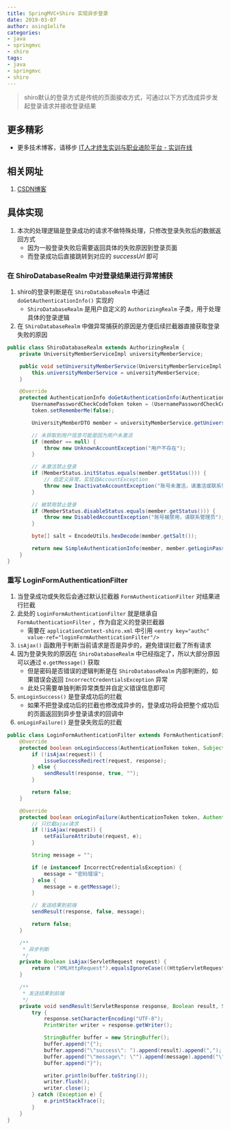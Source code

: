 ```yaml
---
title: SpringMVC+Shiro 实现异步登录
date: 2019-03-07
author: asing1elife
categories:
- java
- springmvc
- shiro
tags:
- java
- springmvc
- shiro
---
```

> shiro默认的登录方式是传统的页面接收方式，可通过以下方式改成异步发起登录请求并接收登录结果  

## 更多精彩
*  更多技术博客，请移步 [IT人才终生实训与职业进阶平台 - 实训在线](https://shixun.online)

## 相关网址
1. [CSDN博客](https://blog.csdn.net/u013632755/article/details/51485158)

## 具体实现
1. 本次的处理逻辑是登录成功的请求不做特殊处理，只修改登录失败后的数据返回方式
	* 因为一般登录失败后需要返回具体的失败原因到登录页面
	* 而登录成功后直接跳转到对应的 *successUrl* 即可
### 在 ShiroDatabaseRealm 中对登录结果进行异常捕获
1.  shiro的登录判断是在 `ShiroDatabaseRealm` 中通过 `doGetAuthenticationInfo()` 实现的
	* `ShiroDatabaseRealm`  是用户自定义的 `AuthorizingRealm` 子类，用于处理具体的登录逻辑
2. 在 `ShiroDatabaseRealm` 中做异常捕获的原因是方便后续拦截器直接获取登录失败的原因

```java
public class ShiroDatabaseRealm extends AuthorizingRealm {
    private UniversityMemberServiceImpl universityMemberService;

    public void setUniversityMemberService(UniversityMemberServiceImpl universityMemberService) {
        this.universityMemberService = universityMemberService;
    }

    @Override
    protected AuthenticationInfo doGetAuthenticationInfo(AuthenticationToken authcToken) throws AuthenticationException {
        UsernamePasswordCheckCodeToken token = (UsernamePasswordCheckCodeToken) authcToken;
        token.setRememberMe(false);

        UniversityMemberDTO member = universityMemberService.getUniversityMember(token.getUsername());

        // 未获取到用户信息可能是因为用户未激活
        if (member == null) {
            throw new UnknownAccountException("用户不存在");
        }

        // 未激活禁止登录
        if (MemberStatus.initStatus.equals(member.getStatus())) {
            // 自定义异常，实现自AccountException
            throw new InactivateAccountException("账号未激活，请激活或联系管理员");
        }

        // 被禁用禁止登录
        if (MemberStatus.disableStatus.equals(member.getStatus())) {
            throw new DisabledAccountException("账号被禁用，请联系管理员");
        }

        byte[] salt = EncodeUtils.hexDecode(member.getSalt());

        return new SimpleAuthenticationInfo(member, member.getLoginPassword(), ByteSource.Util.bytes(salt), getName());
    }
}
```

### 重写 LoginFormAuthenticationFilter
1. 当登录成功或失败后会通过默认拦截器 `FormAuthenticationFilter` 对结果进行拦截
2. 此处的 `LoginFormAuthenticationFilter` 就是继承自 `FormAuthenticationFilter` ，作为自定义的登录拦截器
	* 需要在 `applicationContext-shiro.xml` 中引用 `<entry key="authc" value-ref="loginFormAuthenticationFilter"/>`
3. `isAjax()` 函数用于判断当前请求是否是异步的，避免错误拦截了所有请求
4. 因为登录失败的原因在 `ShiroDatabaseRealm` 中已经指定了，所以大部分原因可以通过 `e.getMessage()` 获取
	* 但是密码是否错误的逻辑判断是在 `ShiroDatabaseRealm` 内部判断的，如果错误会返回 `IncorrectCredentialsException` 异常
	* 此处只需要单独判断异常类型并自定义错误信息即可
5. `onLoginSuccess()` 是登录成功后的拦截
	* 如果不把登录成功后的拦截也修改成异步的，登录成功将会把整个成功后的页面返回到异步登录请求的回调中
6. `onLoginFailure()` 是登录失败后的拦截

```java
public class LoginFormAuthenticationFilter extends FormAuthenticationFilter {
    @Override
    protected boolean onLoginSuccess(AuthenticationToken token, Subject subject, ServletRequest request, ServletResponse response) throws Exception {
        if (!isAjax(request)) {
            issueSuccessRedirect(request, response);
        } else {
            sendResult(response, true, "");
        }

        return false;
    }

    @Override
    protected boolean onLoginFailure(AuthenticationToken token, AuthenticationException e, ServletRequest request, ServletResponse response) {
        // 只拦截ajax请求
        if (!isAjax(request)) {
            setFailureAttribute(request, e);
        }

        String message = "";

        if (e instanceof IncorrectCredentialsException) {
            message = "密码错误";
        } else {
            message = e.getMessage();
        }

        // 发送结果到前端
        sendResult(response, false, message);

        return false;
    }

    /**
     * 异步判断
     */
    private Boolean isAjax(ServletRequest request) {
        return ("XMLHttpRequest").equalsIgnoreCase(((HttpServletRequest) request).getHeader("X-Requested-With"));
    }

    /**
     * 发送结果到前端
     */
    private void sendResult(ServletResponse response, Boolean result, String message) {
        try {
            response.setCharacterEncoding("UTF-8");
            PrintWriter writer = response.getWriter();

            StringBuffer buffer = new StringBuffer();
            buffer.append("{");
            buffer.append("\"success\": ").append(result).append(",");
            buffer.append("\"message\": \"").append(message).append("\"");
            buffer.append("}");

            writer.println(buffer.toString());
            writer.flush();
            writer.close();
        } catch (Exception e) {
            e.printStackTrace();
        }
    }
}
```